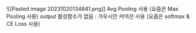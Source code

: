 ![[Pasted image 20231020134841.png]]
Avg Pooling 사용 (요즘은 Max Pooling 사용)
output 활성함수가 없음 : 가우시안 커넥션 사용 (요즘은 softmax & CE Loss 사용)
